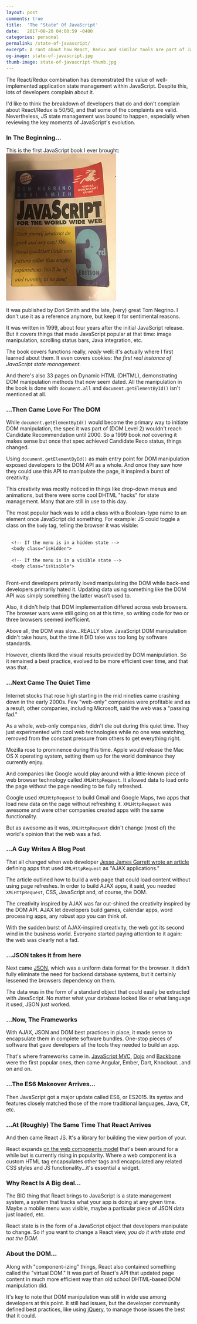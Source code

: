 ```yaml
---
layout: post
comments: true
title:  'The "State" Of JavaScript'
date:   2017-08-20 04:00:59 -0400
categories: personal
permalink: /state-of-javascript/
excerpt: A rant about how React, Redux and similar tools are part of JavaScript's natural progression to a complete application language.
og-image: state-of-javascript.jpg
thumb-image: state-of-javascript-thumb.jpg
---
```

The React/Redux combination has demonstrated the value of well-implemented application state management within JavaScript. Despite this, lots of developers complain about it.

I'd like to think the breakdown of developers that do and don't complain about React/Redux is 50/50, and that some of the complaints are valid. Nevertheless, JS state management was bound to happen, especially when reviewing the key moments of JavaScript's evolution.

<h3>In The Beginning...</h3>
This is the first JavaScript book I ever brought:

<img src="/img/js-book.jpg" class="post__image" />

It was published by Dori Smith and the late, (very) great Tom Negrino. I don't use it as a reference anymore, but keep it for sentimental reasons.

It was written in 1999, about four years after the initial JavaScript release. But it covers things that made JavaScript popular at that time: image manipulation, scrolling status bars, Java integration, etc.

The book covers functions really, <em>really</em> well: it's actually where I first learned about them. It even covers cookies: <em>the first real instance of JavaScript state management.</em>

And there's also 33 pages on Dynamic HTML (DHTML), demonstrating DOM manipulation methods that now seem dated. All the manipulation in the book is done with <code>document.all</code> and <code>document.getElementById()</code> isn't mentioned at all.

<h3>...Then Came Love For The DOM</h3>
While <code>document.getElementById()</code> would become the primary way to initiate DOM manipulation, the spec it was part of (DOM Level 2) wouldn't reach Candidate Recommendation until 2000. So a 1999 book <em>not</em> covering it makes sense but once that spec achieved Candidate Reco status, things changed.

Using <code>document.getElementById()</code> as main entry point for DOM manipulation exposed developers to the DOM API as a whole. And once they saw how they could use this API to manipulate the page, it inspired a burst of creativity.

This creativity was mostly noticed in things like drop-down menus and animations, but there were some cool DHTML "hacks" for state management. Many that are still in use to this day.

The most popular hack was to add a class with a Boolean-type name to an element once JavaScript did something. For example: JS could toggle a class on the <code>body</code> tag, telling the browser it was visible:

<pre class=" language-markup">
  <code class=" language-markup">
  &lt;!-- If the menu is in a hidden state --&gt;
  &lt;body class="isHidden"&gt;

  &lt;!-- If the menu is in a visible state --&gt;
  &lt;body class="isVisible"&gt;
  </code>
</pre>

Front-end developers primarily loved manipulating the DOM while back-end developers primarily hated it. Updating data using something like the DOM API was simply something the latter wasn't used to.

Also, it didn't help that DOM implementation differed across web browsers. The browser wars were still going on at this time, so writing code for two or three browsers seemed inefficient.

Above all, the DOM was slow...REALLY slow. JavaScript DOM manipulation didn't take hours, but the time it DID take was too long by software standards.

However, clients liked the visual results provided by DOM manipulation. So it remained a best practice, evolved to be more efficient over time, and that was that.

<h3>...Next Came The Quiet Time</h3>
Internet stocks that rose high starting in the mid nineties came crashing down in the early 2000s. Few "web-only" companies were profitable and as a result, other companies, including Microsoft, said the web was a "passing fad."

As a whole, web-only companies, didn't die out during this quiet time. They just experimented with cool web technologies while no one was watching, removed from the constant pressure from others to get everything right.

Mozilla rose to prominence during this time. Apple would release the Mac OS X operating system, setting them up for the world dominance they currently enjoy.

And companies like Google would play around with a little-known piece of web browser technology called <code>XMLHttpRequest</code>. It allowed data to load onto the page without the page needing to be fully refreshed.

Google used <code>XMLHttpRequest</code> to build Gmail and Google Maps, two apps that load new data on the page without refreshing it. <code>XMLHttpRequest</code> was awesome and were other companies created apps with the same functionality.

But as awesome as it was, <code>XMLHttpRequest</code> didn't change (most of) the world's opinion that the web was a fad.

<h3>...A Guy Writes A Blog Post</h3>
That all changed when web developer <a href="http://adaptivepath.org/ideas/ajax-new-approach-web-applications/">Jesse James Garrett wrote an article</a> defining apps that used <code>XMLHttpRequest</code> as "AJAX applications."

The article outlined how to build a web page that could load content without using page refreshes. In order to build AJAX apps, it said, you needed <code>XMLHttpRequest</code>, CSS, JavaScript and, of course, the DOM.

The creativity inspired by AJAX was far out-shined the creativity inspired by the DOM API. AJAX let developers build games, calendar apps, word processing apps, any robust app you can think of.

With the sudden burst of AJAX-inspired creativity, the web got its second wind in the business world. Everyone started paying attention to it again: the web was clearly not a fad.

<h3>...JSON takes it from here</h3>
Next came <a href="http://www.json.org/">JSON</a>, which was a uniform data format for the browser. It didn't fully eliminate the need for backend database systems, but it certainly lessened the browsers dependency on them.

The data was in the form of a standard object that could easily be extracted with JavaScript. No matter what your database looked like or what language it used, JSON just worked.

<h3>...Now, The Frameworks</h3>
With AJAX, JSON and DOM best practices in place, it made sense to encapsulate them in complete software bundles. One-stop pieces of software that gave developers all the tools they needed to build an app.

That's where frameworks came in. <a href="http://www.javascriptmvc.com/">JavaScript MVC</a>, <a href="https://dojotoolkit.org/">Dojo</a> and <a href="http://backbonejs.org/">Backbone</a> were the first popular ones, then came Angular, Ember, Dart, Knockout...and on and on.

<h3>...The ES6 Makeover Arrives...</h3>
Then JavaScript got a major update called ES6, or ES2015. Its syntax and features closely matched those of the more traditional languages, Java, C#, etc.

<h3>...At (Roughly) The Same Time That React Arrives</h3>
And then came React JS. It's a library for building the view portion of your.

React expands <a href="https://css-tricks.com/modular-future-web-components/"> on the web components model</a> that's been around for a while but is currently rising in popularity. Where a web component is a custom HTML tag encapsulates other tags and encapsulated any related CSS styles and JS functionality...it's essential a widget.

<h3>Why React Is A Big deal...</h3>

The BIG thing that React brings to JavaScript is a state management system, a system that tracks what your app is doing at any given time. Maybe a mobile menu was visible, maybe a particular piece of JSON data just loaded, etc.

React state is in the form of a JavaScript object that developers manipulate to change. So if you want to change a React view, <em>you do it with state and not the DOM.</em>

<h3>About the DOM...</h3>
Along with "component-izing" things, React also contained something called the "virtual DOM." It was part of React's API that updated page content in much more efficient way than old school DHTML-based DOM manipulation did.

It's key to note that DOM manipulation was still in wide use among developers at this point. It still had issues, but the developer community defined best practices, like using <a href="http://jquery.com/">jQuery</a>, to manage those issues the best that it could.